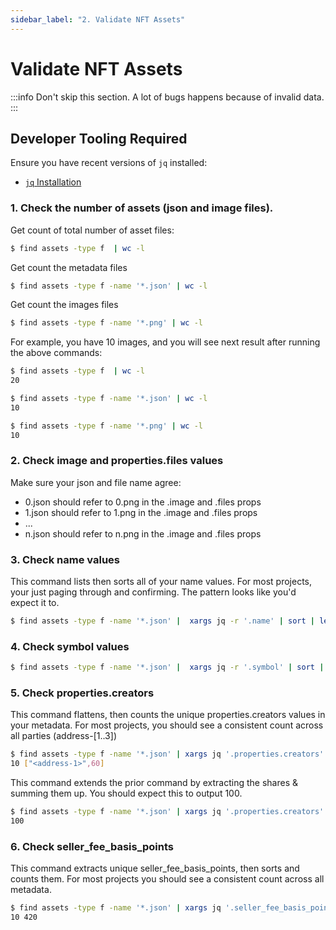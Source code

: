 ```yaml
---
sidebar_label: "2. Validate NFT Assets"
---
```


# Validate NFT Assets

:::info
Don't skip this section. A lot of bugs happens because of invalid data.
:::

## Developer Tooling Required

Ensure you have recent versions of `jq` installed:
* [`jq` Installation](https://stedolan.github.io/jq/download/)

### 1. Check the number of assets (json and image files).
Get count of total number of asset files:
```bash
$ find assets -type f  | wc -l
```

Get count the metadata files
```bash
$ find assets -type f -name '*.json' | wc -l
```

Get count the images files
```bash
$ find assets -type f -name '*.png' | wc -l
```

For example, you have 10 images, and you will see next result after running the above commands:
```bash
$ find assets -type f  | wc -l
20

$ find assets -type f -name '*.json' | wc -l
10

$ find assets -type f -name '*.png' | wc -l
10
```

### 2. Сheck image and properties.files values
Make sure your json and file name agree:
- 0.json should refer to 0.png in the .image and .files props
- 1.json should refer to 1.png in the .image and .files props
- ...
- n.json should refer to n.png in the .image and .files props

### 3. Check name values
This command lists then sorts all of your name values. For most projects, your just paging through and confirming. The pattern looks like you'd expect it to.

```bash
$ find assets -type f -name '*.json' |  xargs jq -r '.name' | sort | less
```

### 4. Check symbol values
```bash
$ find assets -type f -name '*.json' |  xargs jq -r '.symbol' | sort | uniq -c
```

### 5. Check properties.creators
This command flattens, then counts the unique properties.creators values in your metadata. For most projects, you should see a consistent count across all parties (address-[1..3])

```bash
$ find assets -type f -name '*.json' | xargs jq '.properties.creators' | jq -c '.[] | [.address,.share]' | sort | uniq -c
10 ["<address-1>",60]
```

This command extends the prior command by extracting the shares & summing them up. You should expect this to output 100.
```bash
$ find assets -type f -name '*.json' | xargs jq '.properties.creators' | jq -c '.[] | [.address,.share]' | sort | uniq | jq '.[1]' | jq -s 'add'
100
```

### 6. Check seller_fee_basis_points
This command extracts unique seller_fee_basis_points, then sorts and counts them. For most projects you should see a consistent count across all metadata.

```bash
$ find assets -type f -name '*.json' | xargs jq '.seller_fee_basis_points' | sort | uniq -c
10 420
```